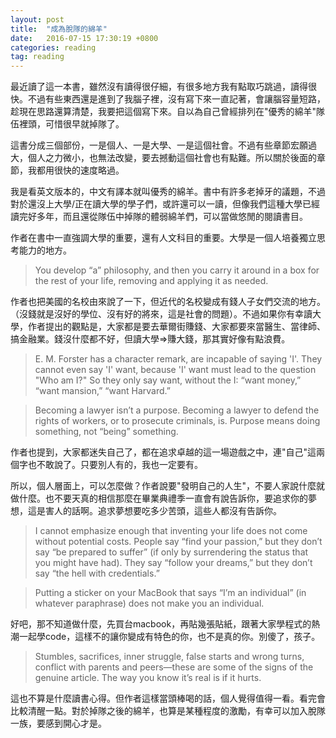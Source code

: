 ```yaml
---
layout: post
title:  "成為脫隊的綿羊"
date:   2016-07-15 17:30:19 +0800
categories: reading
tag: reading
---
```


最近讀了這一本書，雖然沒有讀得很仔細，有很多地方我有點取巧跳過，讀得很快。不過有些東西還是進到了我腦子裡，沒有寫下來一直記著，會讓腦容量短路，趁現在思路還算清楚，我要把這個寫下來。自以為自己曾經排列在"優秀的綿羊"隊伍裡頭，可惜很早就掉隊了。

這書分成三個部份，一是個人、一是大學、一是這個社會。不過有些章節宏願過大，個人之力微小，也無法改變，要去撼動這個社會也有點難。所以關於後面的章節，我都用很快的速度略過。

<!-- more -->
我是看英文版本的，中文有譯本就叫優秀的綿羊。書中有許多老掉牙的議題，不過對於還沒上大學/正在讀大學的學子們，或許還可以一讀，但像我們這種大學已經讀完好多年，而且還從隊伍中掉隊的體弱綿羊們，可以當做悠閒的閱讀書目。



作者在書中一直強調大學的重要，還有人文科目的重要。大學是一個人培養獨立思考能力的地方。

> You develop “a” philosophy, and then you carry it around in a box for the rest of your life, removing and applying it as needed.

作者也把美國的名校由來說了一下，但近代的名校變成有錢人子女們交流的地方。（沒錢就是沒好的學位、沒有好的將來，這是社會的問題）。不過如果你有幸讀大學，作者提出的觀點是，大家都是要去華爾街賺錢、大家都要來當醫生、當律師、搞金融業。錢沒什麼都不好，但讀大學=>賺大錢，那其實好像有點浪費。

> E. M. Forster has a character remark, are incapable of saying 'I'. They cannot even say 'I' want, because 'I' want must lead to the question "Who am I?" So they only say want, without the I: “want money,” “want mansion,” “want Harvard.”

> Becoming a lawyer isn’t a purpose. Becoming a lawyer to defend the rights of workers, or to prosecute criminals, is. Purpose means doing something, not “being” something.

作者也提到，大家都迷失自己了，都在追求卓越的這一場遊戲之中，連"自己"這兩個字也不敢說了。只要別人有的，我也一定要有。

所以，個人層面上，可以怎麼做？作者說要"發明自己的人生"，不要人家說什麼就做什麼。也不要天真的相信那麼在畢業典禮季一直會有說告訴你，要追求你的夢想，這是害人的話啊。追求夢想要吃多少苦頭，這些人都沒有告訴你。

> I cannot emphasize enough that inventing your life does not come without potential costs. People say “find your passion,” but they don’t say “be prepared to suffer” (if only by surrendering the status that you might have had). They say “follow your dreams,” but they don’t say “the hell with credentials.”


> Putting a sticker on your MacBook that says “I’m an individual” (in whatever paraphrase) does not make you an individual.

好吧，那不知道做什麼，先買台macbook，再貼幾張貼紙，跟著大家學程式的熱潮一起學code，這樣不的讓你變成有特色的你，也不是真的你。別傻了，孩子。


> Stumbles, sacrifices, inner struggle, false starts and wrong turns, conflict with parents and peers—these are some of the signs of the genuine article. The way you know it’s real is if it hurts.

這也不算是什麼讀書心得。但作者這樣當頭棒喝的話，個人覺得值得一看。看完會比較清醒一點。對於掉隊之後的綿羊，也算是某種程度的激勵，有幸可以加入脫隊一族，要感到開心才是。
